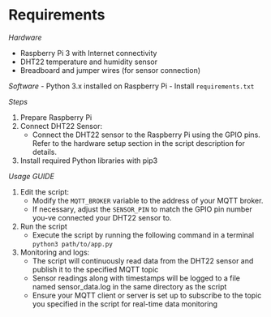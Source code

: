 <h1>Requirements</h1>

*Hardware*
   - Raspberry Pi 3 with Internet connectivity
   - DHT22 temperature and humidity sensor
   - Breadboard and jumper wires (for sensor connection)

*Software*
    - Python 3.x installed on Raspberry Pi
    - Install `requirements.txt`

*Steps*
1. Prepare Raspberry Pi
2. Connect DHT22 Sensor:
    - Connect the DHT22 sensor to the Raspberry Pi using the GPIO pins. Refer to the hardware setup section in the script description for details.
3. Install required Python libraries with pip3

*Usage GUIDE*
1. Edit the script:
    - Modify the `MQTT_BROKER` variable to the address of your MQTT broker.
    - If necessary, adjust the `SENSOR_PIN` to match the GPIO pin number you-ve connected your DHT22 sensor to.
2. Run the script
    - Execute the script by running the following command in a terminal
    ```python3 path/to/app.py```
3. Monitoring and logs:
    - The script will continuously read data from the DHT22 sensor and publish it to the specified MQTT topic
    - Sensor readings along with timestamps will be logged to a file named sensor_data.log in the same directory as the script
    - Ensure your MQTT client or server is set up to subscribe to the topic you specified in the script for real-time data monitoring